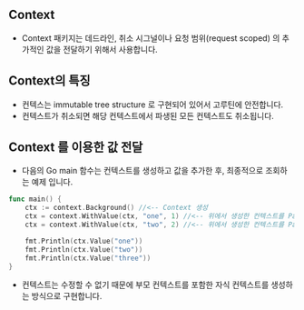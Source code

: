 ## Context
* Context 패키지는 데드라인, 취소 시그널이나 요청 범위(request scoped) 의 추가적인 값을 전달하기 위해서 사용합니다.

## Context의 특징
* 컨텍스는 immutable tree structure 로 구현되어 있어서 고루틴에 안전합니다.
* 컨텍스트가 취소되면 해당 컨텍스트에서 파생된 모든 컨텍스트도 취소됩니다.


## Context 를 이용한 값 전달

* 다음의 Go main 함수는 컨텍스트를 생성하고 값을 추가한 후, 최종적으로 조회하는 예제 입니다.  
```go
func main() {
	ctx := context.Background() //<-- Context 생성
	ctx = context.WithValue(ctx, "one", 1) //<-- 위에서 생성한 컨텍스트를 Parent 로 해서 one = 1 값을 가진 Child 컨텍스트를 생성한다.
	ctx = context.WithValue(ctx, "two", 2) //<-- 위에서 생성한 컨텍스트를 Parent 로 해서 two = 2 값을 가진 Child 컨텍스트를 생성한다.

	fmt.Println(ctx.Value("one"))
	fmt.Println(ctx.Value("two"))
	fmt.Println(ctx.Value("three"))
}
```
* 컨텍스트는 수정할 수 없기 때문에 부모 컨텍스트를 포함한 자식 컨텍스트를 생성하는 방식으로 구현합니다. 


